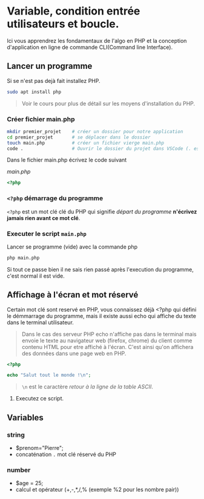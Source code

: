 # Variable, condition entrée utilisateurs et boucle.
Ici vous apprendrez les fondamentaux de l'algo en PHP et la conception d'application en ligne de commande CLI(Command line Interface).

## Lancer un programme

Si se n'est pas dejà fait installez PHP.

```bash
sudo apt install php
```

> Voir le cours pour plus de détail sur les moyens d'installation du PHP.

### Créer fichier main.php
```bash
mkdir premier_projet    # créer un dossier pour notre application
cd premier_projet       # se déplacer dans le dossier
touch main.php          # créer un fichier vierge main.php
code .                  # Ouvrir le dossier du projet dans VSCode (. est le raccourcis vers dossier courant : premier_projet)
```

Dans le fichier main.php écrivez le code suivant

*main.php*
```php
<?php


```

### `<?php` démarrage du programme
`<?php`  est un mot clé clé du PHP qui signifie *départ du programme* **n'écrivez jamais rien avant ce mot clé**.

### Executer le script `main.php`
Lancer se programme (vide) avec la commande php

```bash
php main.php
```

Si tout ce passe bien il ne sais rien passé après l'execution du programme, c'est normal il est vide.

## Affichage à l'écran et mot réservé

Certain mot clé sont reservé en PHP, vous connaissez déjà <?php qui défini le démmarrage du programme, mais il existe aussi echo qui affiche du texte dans le terminal utilisateur.

> Dans le cas des serveur PHP echo n'affiche pas dans le terminal mais envoie le texte au navigateur web (firefox, chrome) du client comme contenu HTML pour etre affiché à l'écran. C'est ainsi qu'on affichera des données dans une page web en PHP.

```php
<?php

echo "Salut tout le monde !\n";

```
> `\n` est le caractère *retour à la ligne de la table ASCII*.

1. Executez ce script.

## Variables

### string

- $prenom="Pierre";
- concaténation `.` mot clé réservé du PHP

### number
- $age = 25;
- calcul et opérateur (+,-,*,/,% (exemple %2 pour les nombre pair))



